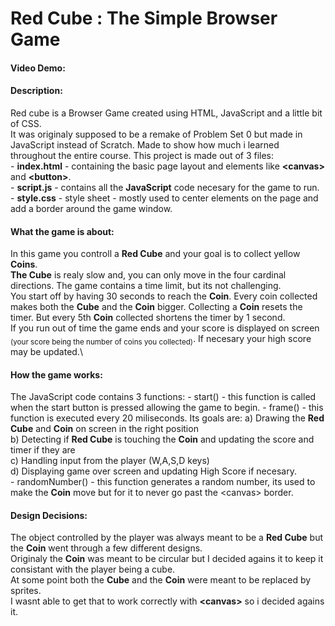 # Red Cube : The Simple Browser Game
#### Video Demo:  <URL HERE>
#### Description:
Red cube is a Browser Game created using HTML, JavaScript and a little bit of CSS.\
It was originaly supposed to be a remake of Problem Set 0 but made in JavaScript instead of Scratch. 
Made to show how much i learned throughout the entire course. 
This project is made out of 3 files:  
    \- **index.html** - containing the basic page layout and elements like **\<canvas\>** and **\<button\>**.\
    \- **script.js** - contains all the **JavaScript** code necesary for the game to run.\
    \- **style.css** - style sheet - mostly used to center elements on the page and add a border around the game window.
#### What the game is about:
In this game you controll a **Red Cube** and your goal is to collect yellow **Coins**.\
**The Cube** is realy slow and, you can only move in the four cardinal directions. The game contains a time limit, but its not challenging.\
You start off by having 30 seconds to reach the **Coin**. Every coin collected makes both the **Cube** and the **Coin** bigger. Collecting a **Coin** resets the timer. But every 5th **Coin** collected shortens the timer by 1 second.\
If you run out of time the game ends and your score is displayed on screen <sub>(your score being the number of coins you collected)</sub>. If necesary your high score may be updated.\
#### How the game works:
The JavaScript code contains 3 functions:
\- start() - this function is called when the start button is pressed allowing the game to begin.
\- frame() - this function is executed every 20 miliseconds. Its goals are:
    a\) Drawing the **Red Cube** and **Coin** on screen in the right position\
    b\) Detecting if **Red Cube** is touching the **Coin** and updating the score and timer if they are\
    c\) Handling input from the player (W,A,S,D keys)\
    d\) Displaying game over screen and updating High Score if necesary.\
\- randomNumber() - this function generates a random number, its used to make the **Coin** move but for it to never go past the \<canvas\> border.
#### Design Decisions:
The object controlled by the player was always meant to be a **Red Cube** but the **Coin** went through a few different designs.\
Originaly the **Coin** was meant to be circular but I decided agains it to keep it consistant with the player being a cube.\
At some point both the **Cube** and the **Coin** were meant to be replaced by sprites.\
I wasnt able to get that to work correctly with **\<canvas\>** so i decided agains it.
